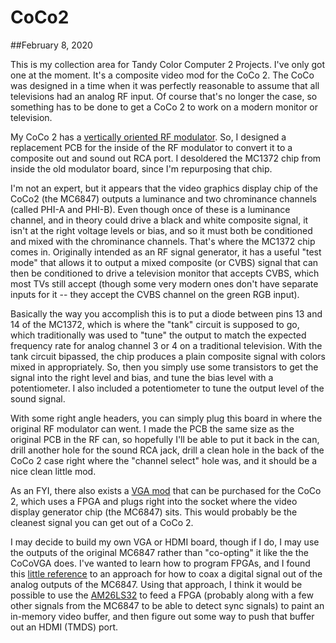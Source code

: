 # CoCo2

##February 8, 2020

This is my collection area for Tandy Color Computer 2 Projects.  I've only got one at the moment.  It's a composite video mod for the CoCo 2.  The CoCo was designed 
in a time when it was perfectly reasonable to assume that all televisions had an analog RF input.  Of course that's no longer the case, so something has to be done 
to get a CoCo 2 to work on a modern monitor or television.  

My CoCo 2 has a [vertically oriented RF modulator](./motherboard.jpeg).  So, I designed a replacement PCB for the inside of the RF modulator to convert it to a 
composite out and sound out RCA port.  I desoldered the MC1372 chip from inside the old modulator board, since I'm repurposing that chip.

I'm not an expert, but it appears that the video graphics display chip of the CoCo2 (the MC6847) outputs a luminance and two chrominance channels (called PHI-A and PHI-B).
Even though once of these is a luminance channel, and in theory could drive a black and white composite signal, it isn't at the right voltage levels or bias, and so it 
must both be conditioned and mixed with the chrominance channels.  That's where the MC1372 chip comes in.  Originally intended as an RF signal generator, it has a 
useful "test mode" that allows it to output a mixed composite (or CVBS) signal that can then be conditioned to drive a television monitor that accepts CVBS, which most 
TVs still accept (though some very modern ones don't have separate inputs for it -- they accept the CVBS channel on the green RGB input).

Basically the way you accomplish this is to put a diode between pins 13 and 14 of the MC1372, which is where the "tank" circuit is supposed to go, which traditionally 
was used to "tune" the output to match the expected frequency rate for analog channel 3 or 4 on a traditional television.  With the tank circuit bipassed, the chip 
produces a plain composite signal with colors mixed in appropriately.  So, then you simply use some transistors to get the signal into the right level and bias, and tune the 
bias level with a potentiometer.  I also included a potentiometer to tune the output level of the sound signal.  

With some right angle headers, you can simply plug this board in where the original RF modulator can went.  I made the PCB the same size as the original PCB in the 
RF can, so hopefully I'll be able to put it back in the can, drill another hole for the sound RCA jack, drill a clean hole in the back of the CoCo 2 case right where the 
"channel select" hole was, and it should be a nice clean little mod.

As an FYI, there also exists a [VGA mod](http://www.cocovga.com/) that can be purchased for the CoCo 2, which uses a FPGA and plugs right into the socket where the video display generator chip 
(the MC6847) sits.  This would probably be the cleanest signal you can get out of a CoCo 2.

I may decide to build my own VGA or HDMI board, though if I do, I may use the outputs of the original MC6847 rather than "co-opting" it like the the CoCoVGA does.  I've 
wanted to learn how to program FPGAs, and I found this [little reference](http://ocw.abu.edu.ng/courses/electrical-engineering-and-computer-science/6-111-introductory-digital-systems-laboratory-fall-2002/lecture-notes/l18.pdf) to an approach for how to coax a digital signal out of the analog outputs of the MC6847.
Using that approach, I think it would be possible to use the [AM26LS32](http://www.ti.com/lit/ds/symlink/am26ls32ac.pdf) to feed a FPGA (probably along with a few other 
signals from the MC6847 to be able to detect sync signals) to paint an in-memory video buffer, and then figure out some way to push that buffer out an HDMI (TMDS) port.  

